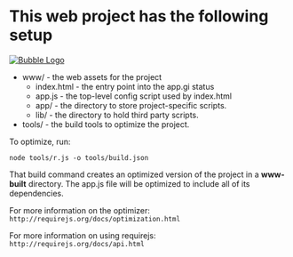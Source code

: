 # This web project has the following setup

[![Bubble Logo](https://cutpix.github.com/bubble/images/png/bubble_cover.png)](https://cutpix.github.com/bubble/images/png/bubble_cover.png)

* www/ - the web assets for the project
  * index.html - the entry point into the app.gi status
  * app.js - the top-level config script used by index.html
  * app/ - the directory to store project-specific scripts.
  * lib/ - the directory to hold third party scripts.
* tools/ - the build tools to optimize the project.

To optimize, run:

    node tools/r.js -o tools/build.json

That build command creates an optimized version of the project in a
**www-built** directory. The app.js file will be optimized to include
all of its dependencies.

For more information on the optimizer:
`http://requirejs.org/docs/optimization.html`

For more information on using requirejs:
`http://requirejs.org/docs/api.html`
